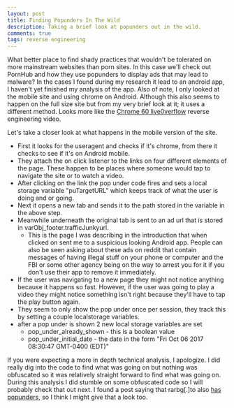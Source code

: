 ```yaml
---
layout: post
title: Finding Popunders In The Wild
description: Taking a brief look at popunders out in the wild.
comments: true
tags: reverse engineering
---
```


What better place to find shady practices that wouldn't be tolerated on more mainstream websites than porn sites. In this case we'll check out PornHub and how they use popunders to display ads that may lead to malware? In the cases I found during my research it lead to an android app, I haven't yet finished my analysis of the app. Also of note, I only looked at the mobile site and using chrome on Android. Although this also seems to happen on the full size site but from my very brief look at it; it uses a different method. Looks more like the [Chrome 60 live0verflow](https://www.youtube.com/watch?v=PPzRcZLNCPY) reverse engineering video.

Let's take a closer look at what happens in the mobile version of the site.

  * First it looks for the useragent and checks if it's chrome, from there it checks to see if it's on Android mobile.
  * They attach the on click listener to the links on four different elements of the page. These happen to be places where someone would tap to navigate the site or to watch a video.
  * After clicking on the link the pop under code fires and sets a local storage variable "puTargetURL" which keeps track of what the user is doing and or going.
  * Next it opens a new tab and sends it to the path stored in the variable in the above step.
  * Meanwhile underneath the original tab is sent to an ad url that is stored in varObj_footer.trafficJunkyurl.
    * This is the page I was describing in the introduction that when clicked on sent me to a suspicious looking Android app. People can also be seen asking about these ads on reddit that contain messages of having illegal stuff on your phone or computer and the FBI or some other agency being on the way to arrest you for it if you don't use their app to remove it immediately.
  * If the user was navigating to a new page they might not notice anything because it happens so fast. However, if the user was going to play a video they might notice something isn't right because they'll have to tap the play button again.
  * They seem to only show the pop under once per session, they track this by setting a couple localstorage variables.
  * after a pop under is shown 2 new local storage variables are set
    * pop_under_already_shown - this is a boolean value
    * pop_under_initial_date - the date in the form "Fri Oct 06 2017 08:30:47 GMT-0400 (EDT)"

If you were expecting a more in depth technical analysis, I apologize. I did really dig into the code to find what was going on but nothing was obfuscated so it was relatively straight forward to find what was going on. During this analysis I did stumble on some obfuscated code so I will probably check that out next. I found a post saying that rarbg[.]to also [has popunders](https://www.reddit.com/r/uBlockOrigin/comments/5p2bqk/how_to_block_popunder_on_rarbgto/?st=j8fyinga&sh=f7ee347b), so I think I might give that a look too.
